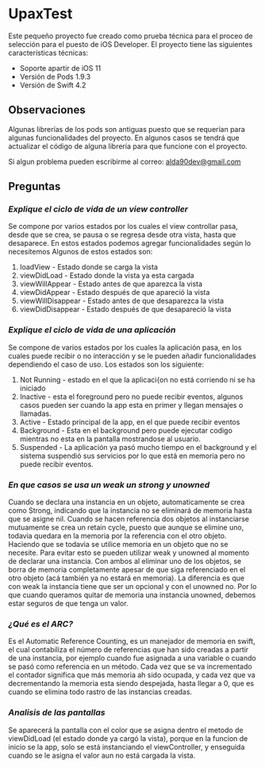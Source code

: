 # UpaxTest

Este pequeño proyecto fue creado como prueba técnica para el proceo de selección para el puesto de iOS Developer.
El proyecto tiene las siguientes características técnicas:
* Soporte apartir de iOS 11
* Versión de Pods 1.9.3
* Versión de Swift 4.2

## Observaciones
Algunas librerías de los pods son antiguas puesto que se requerían para algunas funcionalidades del proyecto. En algunos casos se tendrá que actualizar 
el código de alguna librería para que funcione con el proyecto.

Si algun problema pueden escribirme al correo: alda90dev@gmail.com

## Preguntas
### _Explique el ciclo de vida de un view controller_ 

Se compone por varios estados por los cuales el view controllar pasa, desde que se crea, se pausa o se regresa desde otra vista, hasta que desaparece. En 
estos estados podemos agregar funcionalidades según lo necesitemos
Algunos de estos estados son:
1. loadView - Estado donde se carga la vista
2. viewDidLoad - Estado donde la vista ya esta cargada
3. viewWillAppear - Estado antes de que aparezca la vista
4. viewDidAppear - Estado después de que apareció la vista
5. viewWillDisappear - Estado antes de que desaparezca la vista
6. viewDidDisappear - Estado después de que desapareció la vista


### _Explique el ciclo de vida de una aplicación_

Se compone de varios estados por los cuales la aplicación pasa, en los cuales puede recibir o no interacción y se le pueden añadir funcionalidades 
dependiendo el caso de uso. Los estados son los siguiente:
1. Not Running - estado en el que la aplicaci{on no está corriendo ni se ha iniciado
2. Inactive - esta el foreground pero no puede recibir eventos, algunos casos pueden ser cuando la app esta en primer y llegan mensajes o llamadas.
3. Active - Estado principal de la app, en el que puede recibir eventos
4. Background - Esta en el background pero puede ejecutar codigo mientras no esta en la pantalla mostrandose al usuario.
5. Suspended - La aplicación ya pasó mucho tiempo en el background y el sistema suspendió sus servicios por lo que está en memoria pero no puede recibir eventos.


### _En que casos se usa un weak un strong y unowned_
Cuando se declara una instancia en un objeto, automaticamente se crea como Strong, indicando que la instancia no se eliminará de memoria hasta que se
asigne nil.
Cuando se hacen referencia dos objetos al instanciarse mutuamente se crea un retain cycle, puesto que aunque se elimine uno, todavia quedara en la memoria
por la referencia con el otro objeto. Haciendo que se todavia se utilice memoria en un objeto que no se necesite.
Para evitar esto se pueden utilizar weak y unowned al momento de declarar una instancia. Con ambos al eliminar uno de los objetos, se borra de memoria
completamente apesar de que siga referenciado en el otro objeto (acá también ya no estará en memoria).
La diferencia es que con weak la instancia tiene que ser un opcional y con el unowned no. Por lo que cuando queramos quitar de memoria una instancia
unowned, debemos estar seguros de que tenga un valor.

### _¿Qué es el ARC?_
Es el Automatic Reference Counting, es un manejador de memoria en swift, el cual contabiliza el número de referencias que han sido creadas a partir de
una instancia, por ejemplo cuando fue asignada a una variable o cuando se pasó como referencia en un método. Cada vez que se va incrementado el contador
significa que más memoria ah sido ocupada, y cada vez que va decrementando la memoria esta siendo despejada, hasta llegar a 0, que es cuando se
elimina todo rastro de las instancias creadas.

### _Analisis de las pantallas_
Se aparecerá la pantalla con el color que se asigna dentro el metodo de viewDidLoad (el estado donde ya cargó la vista), porque en la funcion de inicio se la app, solo se está instanciando
el viewController, y enseguida cuando se le asigna el valor aun no está cargada la vista.
